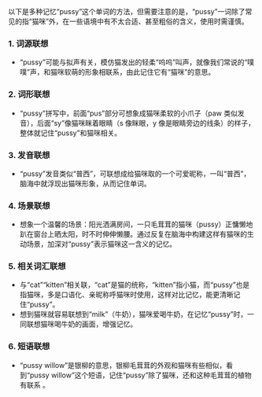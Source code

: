 以下是多种记忆“pussy”这个单词的方法，但需要注意的是，“pussy”一词除了常见的指“猫咪”外，在一些语境中有不太合适、甚至粗俗的含义，使用时需谨慎。

### 1. 词源联想
 - “pussy”可能与拟声有关，模仿猫发出的轻柔“呜呜”叫声，就像我们常说的“噗噗”声，和猫咪软萌的形象相联系，由此记住它有“猫咪”的意思。

### 2. 词形联想
 - “pussy”拼写中，前面“pus”部分可想象成猫咪柔软的小爪子（paw 类似发音），后面“sy”像猫咪眯着眼睛（s 像眯眼，y 像是眼睛旁边的线条）的样子，整体就记住“pussy”和猫咪相关。

### 3. 发音联想
 - “pussy”发音类似“普西”，可联想成给猫咪取的一个可爱昵称，一叫“普西”，脑海中就浮现出猫咪形象，从而记住单词。

### 4. 场景联想
 - 想象一个温馨的场景：阳光洒满房间，一只毛茸茸的猫咪（pussy）正慵懒地趴在窗台上晒太阳，时不时伸伸懒腰。通过反复在脑海中构建这样有猫咪的生动场景，加深对“pussy”表示猫咪这一含义的记忆。 

### 5. 相关词汇联想
 - 与“cat”“kitten”相关联，“cat”是猫的统称，“kitten”指小猫，而“pussy”也是指猫咪，多是口语化、亲昵称呼猫咪时使用，这样对比记忆，能更清晰记住“pussy”。
 - 想到猫咪就容易联想到“milk”（牛奶），猫咪爱喝牛奶，在记忆“pussy”时，一同联想猫咪喝牛奶的画面，增强记忆。 

### 6. 短语联想
 - “pussy willow”是银柳的意思，银柳毛茸茸的外观和猫咪有些相似，看到“pussy willow”这个短语，记住“pussy”除了猫咪，还和这种毛茸茸的植物有联系 。 